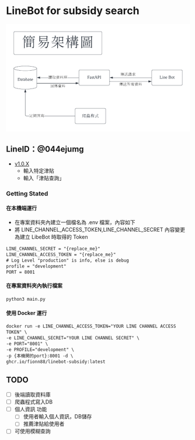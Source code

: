 # LineBot for subsidy search

![image](https://github.com/Fionn88/LineBot-Subsidy/blob/main/%E6%9E%B6%E6%A7%8B%E5%9C%96.png)

## LineID：@044ejumg

- [v1.0.X](https://hub.docker.com/repository/docker/mona666/linebot-subsidy/general)
  - 輸入特定津貼
  - 輸入「津貼查詢」
 
### Getting Stated


#### 在本機端運行
- 在專案資料夾內建立一個檔名為 .env 檔案，內容如下
- 將 LINE_CHANNEL_ACCESS_TOKEN,LINE_CHANNEL_SECRET 內容變更為建立 LibeBot 時取得的 Token

```
LINE_CHANNEL_SECRET = "{replace_me}"
LINE_CHANNEL_ACCESS_TOKEN = "{replace_me}"
# Log Level "production" is info, else is debug
profile = "development"
PORT = 8001
```
#### 在專案資料夾內執行檔案

```
python3 main.py
```

#### 使用 Docker 運行
```
docker run -e LINE_CHANNEL_ACCESS_TOKEN="YOUR LINE CHANNEL ACCESS TOKEN" \
-e LINE_CHANNEL_SECRET="YOUR LINE CHANNEL SECRET" \
-e PORT="8001" \
-e PROFILE="development" \
-p {本機開的port}:8001 -d \
ghcr.io/fionn88/linebot-subsidy:latest
```

## TODO

- [ ] 後端讀取資料庫
- [ ] 爬蟲程式寫入DB
- [ ] 個人資訊 功能
  - [ ] 使用者輸入個人資訊，DB儲存
  - [ ] 推薦津貼給使用者
- [ ] 可使用模糊查詢
